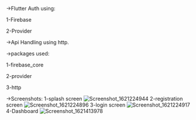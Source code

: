 ->Flutter Auth using:

  1-Firebase

  2-Provider

->Api Handling using http.

->packages used:

  1-firebase_core

  2-provider

  3-http

->Screenshots:
1-splash screen
![Screenshot_1621224944](https://user-images.githubusercontent.com/83206872/118432534-7705a200-b6f6-11eb-8c1b-c3e76aab16c7.png)
2-registration screen
![Screenshot_1621224896](https://user-images.githubusercontent.com/83206872/118432537-7a009280-b6f6-11eb-98ad-6b3bcaa90351.png)
3-login screen
![Screenshot_1621224917](https://user-images.githubusercontent.com/83206872/118432539-7bca5600-b6f6-11eb-8451-197a72e2a06c.png)
4-Dashboard
![Screenshot_1621413978](https://user-images.githubusercontent.com/83206872/118783622-dc9b8f00-b8ac-11eb-9589-eda5503c77e0.png)
